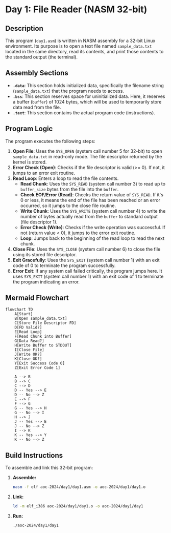 # Day 1: File Reader (NASM 32-bit)

## Description

This program (`day1.asm`) is written in NASM assembly for a 32-bit Linux environment. Its purpose is to open a text file named `sample_data.txt` located in the same directory, read its contents, and print those contents to the standard output (the terminal).

## Assembly Sections

-   **`.data`**: This section holds initialized data, specifically the filename string (`sample_data.txt`) that the program needs to access.
-   **`.bss`**: This section reserves space for uninitialized data. Here, it reserves a buffer (`buffer`) of 1024 bytes, which will be used to temporarily store data read from the file.
-   **`.text`**: This section contains the actual program code (instructions).

## Program Logic

The program executes the following steps:

1.  **Open File**: Uses the `SYS_OPEN` (system call number 5 for 32-bit) to open `sample_data.txt` in read-only mode. The file descriptor returned by the kernel is stored.
2.  **Error Check (Open)**: Checks if the file descriptor is valid (>= 0). If not, it jumps to an error exit routine.
3.  **Read Loop**: Enters a loop to read the file contents.
    *   **Read Chunk**: Uses the `SYS_READ` (system call number 3) to read up to `buffer_size` bytes from the file into the `buffer`.
    *   **Check EOF/Error (Read)**: Checks the return value of `SYS_READ`. If it's 0 or less, it means the end of the file has been reached or an error occurred, so it jumps to the close file routine.
    *   **Write Chunk**: Uses the `SYS_WRITE` (system call number 4) to write the number of bytes actually read from the `buffer` to standard output (file descriptor 1).
    *   **Error Check (Write)**: Checks if the write operation was successful. If not (return value < 0), it jumps to the error exit routine.
    *   **Loop**: Jumps back to the beginning of the read loop to read the next chunk.
4.  **Close File**: Uses the `SYS_CLOSE` (system call number 6) to close the file using its stored file descriptor.
5.  **Exit Gracefully**: Uses the `SYS_EXIT` (system call number 1) with an exit code of 0 to terminate the program successfully.
6.  **Error Exit**: If any system call failed critically, the program jumps here. It uses `SYS_EXIT` (system call number 1) with an exit code of 1 to terminate the program indicating an error.

## Mermaid Flowchart

```mermaid
flowchart TD
    A[Start]
    B[Open sample_data.txt]
    C[Store File Descriptor FD]
    D[FD Valid?]
    E[Read Loop]
    F[Read Chunk into Buffer]
    G[Data Read?]
    H[Write Buffer to STDOUT]
    I[Close File]
    J[Write OK?]
    K[Close OK?]
    Y[Exit Success Code 0]
    Z[Exit Error Code 1]

    A --> B
    B --> C
    C --> D
    D -- Yes --> E
    D -- No --> Z
    E --> F
    F --> G
    G -- Yes --> H
    G -- No --> I
    H --> J
    J -- Yes --> E
    J -- No --> Z
    I --> K
    K -- Yes --> Y
    K -- No --> Z
```

## Build Instructions

To assemble and link this 32-bit program:

1.  **Assemble:**
    ```bash
    nasm -f elf aoc-2024/day1/day1.asm -o aoc-2024/day1/day1.o
    ```
2.  **Link:**
    ```bash
    ld -m elf_i386 aoc-2024/day1/day1.o -o aoc-2024/day1/day1
    ```
3.  **Run:**
    ```bash
    ./aoc-2024/day1/day1
    ``` 